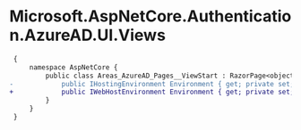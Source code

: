 # Microsoft.AspNetCore.Authentication.AzureAD.UI.Views

``` diff
 {
     namespace AspNetCore {
         public class Areas_AzureAD_Pages__ViewStart : RazorPage<object> {
-            public IHostingEnvironment Environment { get; private set; }
+            public IWebHostEnvironment Environment { get; private set; }
         }
     }
 }
```
